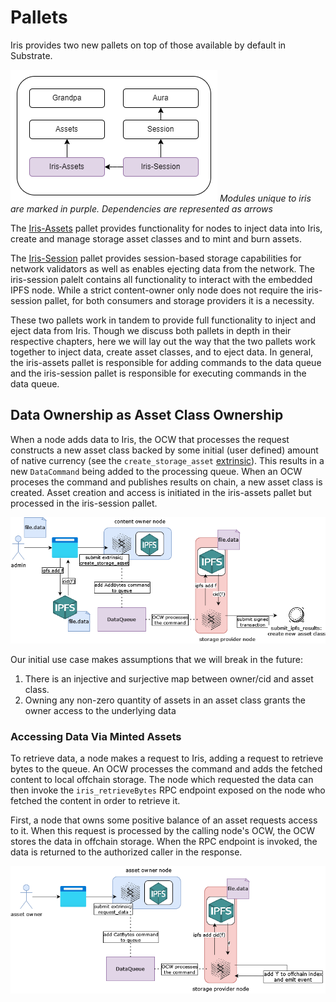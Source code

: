 # Pallets

Iris provides two new pallets on top of those available by default in Substrate.

![runtime modules](./resources/runtime_modules.png)
*Modules unique to iris are marked in purple. Dependencies are represented as arrows*

The [Iris-Assets](./pallet_iris_assets.md) pallet provides functionality for nodes to inject data into Iris, create and manage storage asset classes and to mint and burn assets.

The [Iris-Session](./pallet_iris_session.md) pallet provides session-based storage capabilities for network validators as well as enables ejecting data from the network. The iris-session palelt contains all functionality to interact with the embedded IPFS node. While a strict content-owner only node does not require the iris-session pallet, for both consumers and storage providers it is a necessity.

These two pallets work in tandem to provide full functionality to inject and eject data from Iris. Though we discuss both pallets in depth in their respective chapters, here we will lay out the way that the two pallets work together to inject data, create asset classes, and to eject data. In general, the iris-assets pallet is responsible for adding commands to the data queue and the iris-session pallet is responsible for executing commands in the data queue.

## Data Ownership as Asset Class Ownership

When a node adds data to Iris, the OCW that processes the request constructs a new asset class backed by some initial (user defined) amount of native currency (see the `create_storage_asset` [extrinsic](./chapter_3.md)). This results in a new `DataCommand` being added to the processing queue. When an OCW proceses the command and publishes results on chain, a new asset class is created. Asset creation and access is initiated in the iris-assets pallet but processed in the iris-session pallet.

![data-ingestion](./resources/data_ingestion.drawio.png)

Our initial use case makes assumptions that we will break in the future:

1. There is an injective and surjective map between owner/cid and asset class.
2. Owning any non-zero quantity of assets in an asset class grants the owner access to the underlying data

### Accessing Data Via Minted Assets

To retrieve data, a node makes a request to Iris, adding a request to retrieve bytes to the queue. An OCW processes the command and adds the fetched content to local offchain storage. The node which requested the data can then invoke the `iris_retrieveBytes` RPC endpoint exposed on the node who fetched the content in order to retrieve it.

First, a node that owns some positive balance of an asset requests access to it. When this request is processed by the calling node's OCW, the OCW stores the data in offchain storage. When the RPC endpoint is invoked, the data is returned to the authorized caller in the response.

![data-ejection part 1](./resources/data_ejection_p1.drawio.png)
